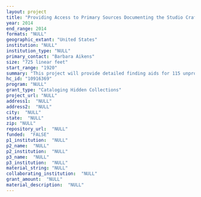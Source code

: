 ```yaml
--- 
layout: project 
title: "Providing Access to Primary Sources Documenting the Studio Craft Art Movement in America"
year: 2014
end_range: 2014
formats: "NULL"
geographic_extant: "United States"
institution: "NULL"
institution_type: "NULL"
primary_contact: "Barbara Aikens"
size: "725 linear feet"
start_range: "1920"
summary: "This project will provide detailed finding aids for 115 unprocessed archival collections that document the studio craft movement in America from the mid-20th century to the present. These newly accessible collections, along with more than 270 related oral history interviews will comprise the world's largest single source of primary materials for the study of American craft. The project will also create unprecedented contextual online access via a dedicated webpage that will feature a comprehensive “guide” to these archival resources, with links to newly created EAD finding aids and oral history transcripts, enhanced with user-contributed essays and other features. The project will culminate in a symposium on craft scholarship."
hc_id: "10916369"
program: "NULL"
grant_type: "Cataloging Hidden Collections"
project_url: "NULL"
address1:  "NULL"
address2:  "NULL"
city:  "NULL"
state:  "NULL"
zip: "NULL"
repository_url:  "NULL"
funded:  "FALSE"
p1_institution:  "NULL"
p2_name:  "NULL"
p2_institution:  "NULL"
p3_name:  "NULL"
p3_institution:  "NULL"
material_string: "NULL"
collaborating_institution:  "NULL"
grant_amount:  "NULL"
material_description:  "NULL"
---
```

